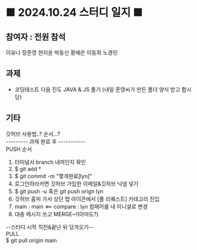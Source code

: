 # ■ 2024.10.24 스터디 일지 ■
## 참여자 : 전원 참석
이유나 장준영 현지윤 박동신 황예은 이동희 노경민

## 과제
- 코딩테스트 다음 진도 JAVA & JS 풀기
  (내일 준영씨가 만든 폴더 양식 받고 합시당)

## 기타
깃허브 사용법..? 순서...? <br>
--------- 과제 완료 후 -----------<br>
PUSH 순서

1. 터미널서 branch 내꺼인지 확인
2. $ git add *
3. $ git commit -m "몇개완료[lyn]"
4. 로그인하라카면 깃허브 가입한 이메일&깃허브 닉넴 넣기
5. $ git push -u 혹은 git push orign lyn
6. 깃허브 홈피 가서 상단 탭 아이콘에서 [풀 리퀘스트] 카테고리 진입
7. main : main <== compare : lyn  컴패어를 내 이니셜로 변경
8. 대충 메시지 쓰고 MERGE~!(아마도?)


--스터디 시작 직전&끝난 뒤 당겨오기--   
PULL   
$ git pull origin main